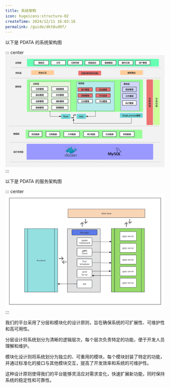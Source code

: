 ```yaml
---
title: 系统架构
icon: hugeicons:structure-02
createTime: 2024/12/11 16:03:16
permalink: /guide/dkt8ud9f/
---
```


以下是 PDATA 的系统架构图

::: center
![系统架构](/gears/framework.png)
:::

以下是 PDATA 的服务架构图

::: center
![系统架构](/gears/server.png)
:::

我们的平台采用了分层和模块化的设计原则，旨在确保系统的可扩展性、可维护性和高可用性。

分层设计将系统划分为清晰的逻辑层次，每个层次负责特定的功能，便于开发人员理解和维护。

模块化设计则将系统划分为独立的、可重用的模块，每个模块封装了特定的功能，并通过标准化的接口与其他模块交互，提高了开发效率和系统的可维护性。

这种设计原则使得我们的平台能够灵活应对需求变化，快速扩展新功能，同时保持系统的稳定性和可靠性。

